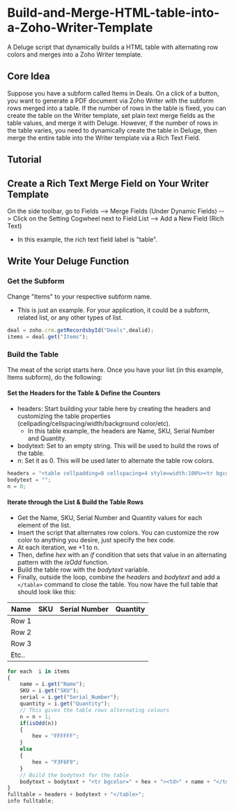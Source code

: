 # Build-and-Merge-HTML-table-into-a-Zoho-Writer-Template
A Deluge script that dynamically builds a HTML table with alternating row colors and merges into a Zoho Writer template.

## Core Idea
Suppose you have a subform called Items in Deals. On a click of a button, you want to generate a PDF document via Zoho Writer with the subform rows merged into a table. If the number of rows in the table is fixed, you can create the table on the Writer template, set plain text merge fields as the table values, and merge it with Deluge. However, if the number of rows in the table varies, you need to dynamically create the table in Deluge, then merge the entire table into the Writer template via a Rich Text Field.

## Tutorial 

## Create a Rich Text Merge Field on Your Writer Template
On the side toolbar, go to Fields --> Merge Fields (Under Dynamic Fields) --> Click on the Setting Cogwheel next to Field List --> Add a New Field (Rich Text)
* In this example, the rich text field label is "table".

## Write Your Deluge Function

### Get the Subform
Change "Items" to your respective subform name.
* This is just an example. For your application, it could be a subform, related list, or any other types of list.

```javascript
deal = zoho.crm.getRecordsbyId("Deals",dealid);
items = deal.get("Items");
```

### Build the Table
The meat of the script starts here. Once you have your list (in this example, Items subform), do the following:

#### Set the Headers for the Table & Define the Counters
* headers: Start building your table here by creating the headers and customizing the table properties (cellpading/cellspacing/width/background color/etc).
  * In this table example, the headers are Name, SKU, Serial Number and Quantity.
* bodytext: Set to an empty string. This will be used to build the rows of the table.
* n: Set it as 0. This will be used later to alternate the table row colors.

```javascript
headers = "<table cellpadding=8 cellspacing=4 style=width:100%><tr bgcolor=#F3F6F9><td><b><font color=000000>Name</font></b></td><td><b><font color=000000>SKU</font></b></td><td><b><font color=000000>Serial Number</font></b></td><td><b><font color=000000>Quantity</font></b></td></tr>";
bodytext = "";
n = 0;
```

#### Iterate through the List & Build the Table Rows
* Get the Name, SKU, Serial Number and Quantity values for each element of the list.
* Insert the script that alternates row colors. You can customize the row color to anything you desire, just specify the hex code.
 * At each iteration, we +1 to n. 
 * Then, define *hex* with an *if* condition that sets that value in an alternating pattern with the *isOdd* function.
* Build the table row with the *bodytext* variable.
* Finally, outside the loop, combine the *headers* and *bodytext* and add a `</table>` command to close the table. You now have the full table that should look like this:

| Name | SKU | Serial Number | Quantity |
|---|---|---|---|
| Row 1 | | | |
| Row 2 | | | |
| Row 3 | | | |
| Etc.. | | | |


```javascript
for each  i in items
{
	name = i.get("Name");
	SKU = i.get("SKU");
	serial = i.get("Serial_Number");
	quantity = i.get("Quantity");
	// This gives the table rows alternating colours
	n = n + 1;
	if(isOdd(n))
	{
		hex = "FFFFFF";
	}
	else
	{
		hex = "F3F6F9";
	}
	// Build the bodytext for the table
	bodytext = bodytext + "<tr bgcolor=" + hex + "><td>" + name + "</td><td>" + SKU + "</td><td>" + cereal + "</td><td>" + quantity + "</td></tr>";
}
fulltable = headers + bodytext + "</table>";
info fulltable;
```
